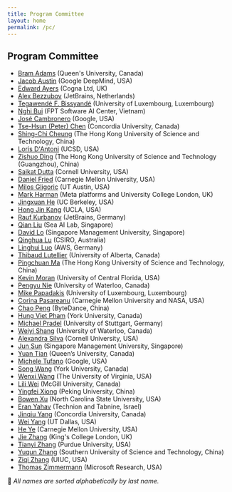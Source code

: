 ```yaml
---
title: Program Committee
layout: home
permalink: /pc/
---
```


## Program Committee

- [Bram Adams](https://mcis.cs.queensu.ca/) (Queen's University, Canada)
- [Jacob Austin](https://www.jacobaustin.org/) (Google DeepMind, USA)
- [Edward Ayers](https://www.edayers.com/) (Cogna Ltd, UK)
- [Alex Bezzubov](https://www.jetbrains.com/research/) (JetBrains, Netherlands)
- [Tegawendé F. Bissyandé](https://bissyande.github.io) (University of Luxembourg, Luxembourg)
- [Nghi Bui](https://bdqnghi.github.io/) (FPT Software AI Center, Vietnam)
- [José Cambronero](https://www.josecambronero.com/) (Google, USA)
- [Tse-Hsun (Peter) Chen](https://petertsehsun.github.io/) (Concordia University, Canada)
- [Shing-Chi Cheung](https://home.cse.ust.hk/~scc/) (The Hong Kong University of Science and Technology, China)
- [Loris D'Antoni](https://cseweb.ucsd.edu/~ldantoni/) (UCSD, USA)
- [Zishuo Ding](https://personal.hkust-gz.edu.cn/ding/) (The Hong Kong University of Science and Technology (Guangzhou), China)
- [Saikat Dutta](https://www.cs.cornell.edu/~saikatd) (Cornell University, USA)
- [Daniel Fried](https://dpfried.github.io/) (Carnegie Mellon University, USA)
- [Milos Gligoric](https://users.ece.utexas.edu/~gligoric/) (UT Austin, USA)
- [Mark Harman](http://www0.cs.ucl.ac.uk/staff/M.Harman/) (Meta platforms and University College London, UK)
- [Jingxuan He](https://www.sri.inf.ethz.ch/people/jingxuan) (UC Berkeley, USA)
- [Hong Jin Kang](https://kanghj.github.io/) (UCLA, USA)
- [Rauf Kurbanov](https://www.linkedin.com/in/rauf-kurbanov/) (JetBrains, Germany)
- [Qian Liu](https://siviltaram.github.io/) (Sea AI Lab, Singapore)
- [David Lo](http://www.mysmu.edu/faculty/davidlo/) (Singapore Management University, Singapore)
- [Qinghua Lu](https://people.csiro.au/L/Q/Qinghua-Lu) (CSIRO, Australia)
- [Linghui Luo](https://linghuiluo.github.io) (AWS, Germany)
- [Thibaud Lutellier](https://sites.google.com/ualberta.ca/lutellier) (University of Alberta, Canada)
- [Pingchuan Ma](https://pingchuan.moe) (The Hong Kong University of Science and Technology, China)
- [Kevin Moran](https://www.kpmoran.com) (University of Central Florida, USA)
- [Pengyu Nie](https://pengyunie.github.io/) (University of Waterloo, Canada)
- [Mike Papadakis](https://mpapad.github.io/) (University of Luxembourg, Luxembourg)
- [Corina Pasareanu](https://www.andrew.cmu.edu/user/pcorina/) (Carnegie Mellon University and NASA, USA)
- [Chao Peng](https://chao-peng.github.io/) (ByteDance, China)
- [Hung Viet Pham](https://hvpham.github.io/) (York University, Canada)
- [Michael Pradel](https://software-lab.org/people/Michael_Pradel.html) (University of Stuttgart, Germany)
- [Weiyi Shang](https://ece.uwaterloo.ca/~wshang/) (University of Waterloo, Canada)
- [Alexandra Silva](https://alexandrasilva.org/) (Cornell University, USA)
- [Jun Sun](https://sunjun.site) (Singapore Management University, Singapore)
- [Yuan Tian](https://scholar.google.com/citations?hl=en&user=wX4le_QAAAAJ&view_op=list_works&sortby=pubdate) (Queen’s University, Canada)
- [Michele Tufano](https://tufanomichele.com/) (Google, USA)
- [Song Wang](https://www.eecs.yorku.ca/~wangsong) (York University, Canada)
- [Wenxi Wang](https://wenxiwang.github.io/) (The University of Virginia, USA)
- [Lili Wei](https://liliweise.github.io/) (McGill University, Canada)
- [Yingfei Xiong](https://xiongyingfei.github.io/) (Peking University, China)
- [Bowen Xu](https://www.bowenxu.me) (North Carolina State University, USA)
- [Eran Yahav](https://csaws.cs.technion.ac.il/~yahave/) (Technion and Tabnine, Israel)
- [Jinqiu Yang](https://jinqiuyang.github.io/) (Concordia University, Canada)
- [Wei Yang](https://youngwei.com/) (UT Dallas, USA)
- [He Ye](https://heye.me/) (Carnegie Mellon University, USA)
- [Jie Zhang](https://sites.google.com/view/jie-zhang/home) (King's College London, UK)
- [Tianyi Zhang](https://tianyi-zhang.github.io/) (Purdue University, USA)
- [Yuqun Zhang](https://zhangyuqun.github.io/) (Southern University of Science and Technology, China)
- [Ziqi Zhang](https://ziqi-zhang.github.io/) (UIUC, USA)
- [Thomas Zimmermann](https://thomas-zimmermann.com/) (Microsoft Research, USA)

<p class="note">📝 <em>All names are sorted alphabetically by last name.</em></p>
